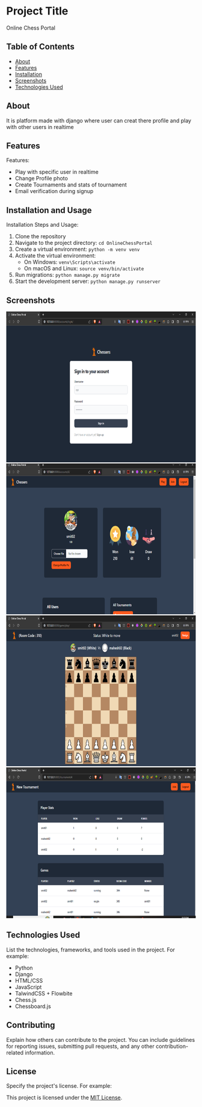 # Project Title

Online Chess Portal

## Table of Contents

- [About](#about)
- [Features](#features)
- [Installation](#installation)
- [Screenshots](#Screenshots)
- [Technologies Used](#technologies-used)


## About

It is platform made with django where user can creat there profile and play with other users in realtime

## Features

Features:

- Play with specific user in realtime
- Change Profile photo
- Create Tournaments and stats of tournament
- Email verification during signup

## Installation and Usage

Installation Steps and Usage:

1. Clone the repository
2. Navigate to the project directory: `cd OnlineChessPortal`
3. Create a virtual environment: `python -m venv venv`
4. Activate the virtual environment:
   - On Windows: `venv\Scripts\activate`
   - On macOS and Linux: `source venv/bin/activate`
5. Run migrations: `python manage.py migrate`
6. Start the development server: `python manage.py runserver`

## Screenshots
<img src="assets/1.PNG" width="600" height="400">
<img src="assets/2.PNG" width="600" height="400">
<img src="assets/3.PNG" width="600" height="400">
<img src="assets/4.PNG" width="600" height="400">

## Technologies Used

List the technologies, frameworks, and tools used in the project. For example:

- Python
- Django
- HTML/CSS
- JavaScript
- TalwindCSS + Flowbite
- Chess.js
- Chessboard.js

## Contributing

Explain how others can contribute to the project. You can include guidelines for reporting issues, submitting pull requests, and any other contribution-related information.

## License

Specify the project's license. For example:

This project is licensed under the [MIT License](link-to-license).
